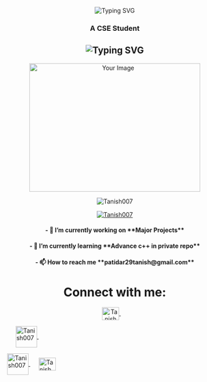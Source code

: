 <p align="center">
  <img src="https://readme-typing-svg.demolab.com?font=Fira+Code&weight=900&size=30&pause=1000&color=F7F7F7&background=128CCF00&center=true&vCenter=true&multiline=true&random=false&width=500&lines=Hi+%F0%9F%91%8B%2C+I'm+Pratham+Lashkari" alt="Typing SVG" />
</p>
<h3 align="center">A CSE Student </h3>
<h2 align="center">
  <img src="https://readme-typing-svg.demolab.com?font=Fira+Code&weight=600&pause=1000&center=true&vCenter=true&lines=Backend+Developer;Competitive+Programmer;Passionate+About+Coding" alt="Typing SVG" />
</h2>
<p align="center">
  <img src="https://user-images.githubusercontent.com/69011963/137184767-79a13ec7-1bb3-4341-a6da-3a149c9c159a.gif" width="400" height="300" alt="Your Image">
</p>

<p align="center"> <img src="https://komarev.com/ghpvc/?username=Tanish007&label=Profile%20views&color=0e75b6&style=flat" alt="Tanish007" /> </p>
 
<p align="center"> <a href="https://github.com/ryo-ma/github-profile-trophy"><img src="https://github-profile-trophy.vercel.app/?username=Tanish007" alt="Tanish007" /></a> </p>

<h4 align="center">- 🔭 I’m currently working on **Major Projects** </h4>
  
<h4 align="center">- 🌱 I’m currently learning **Advance c++ in private repo** </h4>

<h4 align="center">- 📫 How to reach me **patidar29tanish@gmail.com** </h4>

<h1 align="center">Connect with me:</h1>
<p align="center">
  <a href="https://www.linkedin.com/in/tanish07patidar-/" target="blank">
    <img align="center" src="https://raw.githubusercontent.com/rahuldkjain/github-profile-readme-generator/master/src/images/icons/Social/linked-in-alt.svg" alt="Tanish007" height="30" width="40" />
  </a>&nbsp;&nbsp;&nbsp;&nbsp;
 
  </a>&nbsp;&nbsp;&nbsp;&nbsp;
  <a href="https://www.codechef.com/users/tanish_7" target="blank">
    <img align="center" src="https://images.crunchbase.com/image/upload/c_pad,h_256,w_256,f_auto,q_auto:eco,dpr_1/zruiknbedz8yqafxbazb" alt="Tanish007" height="50" width="50" />
  </a>&nbsp;&nbsp;&nbsp;&nbsp;

  <a href="https://leetcode.com/u/TAnish_07/" target="blank">
    <img align="center" src="https://raw.githubusercontent.com/rahuldkjain/github-profile-readme-generator/master/src/images/icons/Social/leet-code.svg" alt="Tanish007" height="50" width="50" />
  </a>&nbsp;&nbsp;&nbsp;&nbsp;
  <a href="https://codeforces.com/profile/TAnish_29" target="blank">
    <img align="center" src="https://raw.githubusercontent.com/rahuldkjain/github-profile-readme-generator/master/src/images/icons/Social/geeks-for-geeks.svg" alt="Tanish007" height="30" width="40" />
  </a>
</p>


